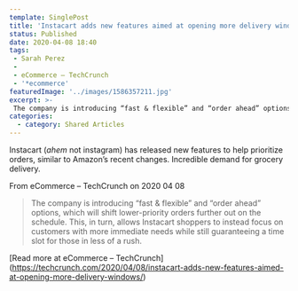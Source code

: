 ```yaml
---
template: SinglePost
title: 'Instacart adds new features aimed at opening more delivery windows'
status: Published
date: 2020-04-08 18:40
tags:
 - Sarah Perez
 -
 - eCommerce – TechCrunch
 - '*ecommerce'
featuredImage: '../images/1586357211.jpg'
excerpt: >-
 The company is introducing “fast & flexible” and “order ahead” options, which will shift lower-priority orders further out on the schedule. This, in turn, allows Instacart shoppers to instead focus on customers with more immediate needs while still guaranteeing a time slot for those in less of a rush.
categories:
  - category: Shared Articles
---
```

Instacart (*ahem* not instagram) has released new features to help prioritize orders, similar to Amazon’s recent changes. Incredible demand for grocery delivery.

From eCommerce – TechCrunch on 2020 04 08
> The company is introducing “fast & flexible” and “order ahead” options, which will shift lower-priority orders further out on the schedule. This, in turn, allows Instacart shoppers to instead focus on customers with more immediate needs while still guaranteeing a time slot for those in less of a rush.

[Read more at eCommerce – TechCrunch] (https://techcrunch.com/2020/04/08/instacart-adds-new-features-aimed-at-opening-more-delivery-windows/)

